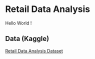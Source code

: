 # Retail Data Analysis

Hello World !

## Data (Kaggle)
[Retail Data Analysis Dataset](https://www.kaggle.com/datasets/manjeetsingh/retaildataset)

